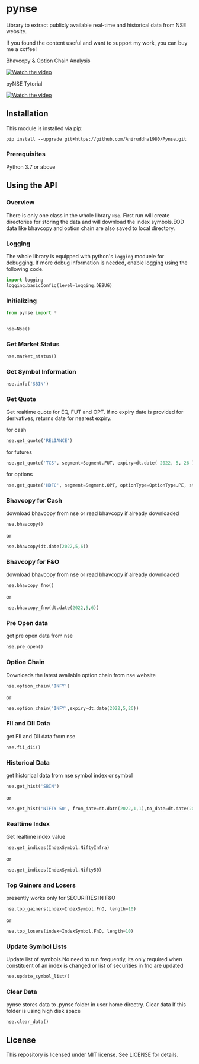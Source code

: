 # pynse

Library to extract publicly available real-time and historical data from NSE website.

If you found the content useful and want to support my work, you can buy me a coffee! 



Bhavcopy & Option Chain Analysis

[![Watch the video](https://img.youtube.com/vi/h1ZT7_zdUls/hqdefault.jpg)](https://youtu.be/h1ZT7_zdUls)

 pyNSE Tytorial

[![Watch the video](https://img.youtube.com/vi/JXe7ymh5KTI/hqdefault.jpg)](https://youtu.be/JXe7ymh5KTI)




## Installation

This module is installed via pip:

```
pip install --upgrade git+https://github.com/Aniruddha1980/Pynse.git
```

### Prerequisites

Python 3.7 or above

## Using the API

### Overview

There is only one class in the whole library `Nse`. First run will create directories for storing the data and will download the index symbols.EOD data like bhavcopy and option chain are also saved to local directory.

### Logging

The whole library is equipped with python's `logging` moduele for debugging. If more debug information is needed, enable logging using the following code.

```python
import logging
logging.basicConfig(level=logging.DEBUG)
```

### Initializing

```python
from pynse import *


nse=Nse()
```

### Get Market Status

```python
nse.market_status()
```

### Get Symbol Information

```python
nse.info('SBIN')
```

### Get Quote

Get realtime quote for EQ, FUT and OPT. If no expiry date is provided for derivatives, returns date for nearest expiry.

for cash

```python
nse.get_quote('RELIANCE')
```

for futures

```python
nse.get_quote('TCS', segment=Segment.FUT, expiry=dt.date( 2022, 5, 26 ))
```

for options

```python
nse.get_quote('HDFC', segment=Segment.OPT, optionType=OptionType.PE, strike=2200.)
```

### Bhavcopy for Cash

download bhavcopy from nse
or
read bhavcopy if already downloaded

```python
nse.bhavcopy()
```

or

```python
nse.bhavcopy(dt.date(2022,5,6))
```

### Bhavcopy for F&O

download bhavcopy from nse
or
read bhavcopy if already downloaded

```python
nse.bhavcopy_fno()
```

or

```python
nse.bhavcopy_fno(dt.date(2022,5,6))
```

### Pre Open data

get pre open data from nse

```python
nse.pre_open()
```

### Option Chain

Downloads the latest available option chain from nse website

```python
nse.option_chain('INFY')
```

or

```python
nse.option_chain('INFY',expiry=dt.date(2022,5,26))
```

### FII and DII Data

get FII and DII data from nse

```python
nse.fii_dii()
```

### Historical Data

get historical data from nse
symbol index or symbol

```python
nse.get_hist('SBIN')
```

or

```python
nse.get_hist('NIFTY 50', from_date=dt.date(2022,1,1),to_date=dt.date(2022,5,6))
```

### Realtime Index

Get realtime index value

```python
nse.get_indices(IndexSymbol.NiftyInfra)
```

or

```python
nse.get_indices(IndexSymbol.Nifty50)
```

### Top Gainers and Losers

presently works only for SECURITIES IN F&O

```python
nse.top_gainers(index=IndexSymbol.FnO, length=10)
```

or

```python
nse.top_losers(index=IndexSymbol.FnO, length=10)
```

### Update Symbol Lists

Update list of symbols.No need to run frequently, its only required when constituent of an index is changed or list of securities in fno are updated

```python
nse.update_symbol_list()
```

### Clear Data

pynse stores data to .pynse folder in user home directry. Clear data If this folder is using high disk space

```python
nse.clear_data()
```

## License

This repository is licensed under MIT license.
See LICENSE for details.
